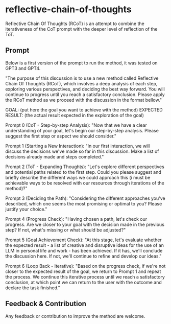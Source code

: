 # reflective-chain-of-thoughts
Reflective Chain Of Thoughts (RCoT) is an attempt to combine the iterativeness of the CoT prompt with the deeper level of reflection of the ToT.

## Prompt
Below is a first version of the prompt to run the method, it was tested on GPT3 and GPT4.

"The purpose of this discussion is to use a new method called Reflective Chain Of Thoughts (RCoT), which involves a deep analysis of each step, exploring various perspectives, and deciding the best way forward. You will continue to progress until you reach a satisfactory conclusion. Please apply the RCoT method as we proceed with the discussion in the format bellow."


GOAL:  (put here the goal you want to achieve with the method)
EXPECTED RESULT:  (the actual result expected in the exploration of the goal)

Prompt 0 (CoT - Step-by-step Analysis):
"Now that we have a clear understanding of your goal, let's begin our step-by-step analysis. Please suggest the first step or aspect we should consider."

Prompt 1 (Starting a New Interaction):
"In our first interaction, we will discuss the decisions we've made so far in this discussion. Make a list of decisions already made and steps completed."

Prompt 2 (ToT - Expanding Thoughts):
"Let's explore different perspectives and potential paths related to the first step. Could you please suggest and briefly describe the different ways we could approach this (i must be achievable ways to be resolved with our resources through iterations of the method)?"

Prompt 3 (Deciding the Path):
"Considering the different approaches you've described, which one seems the most promising or optimal to you? Please justify your choice."

Prompt 4 (Progress Check):
"Having chosen a path, let's check our progress. Are we closer to your goal with the decision made in the previous step? If not, what's missing or what should be adjusted?"

Prompt 5 (Goal Achievement Check):
"At this stage, let's evaluate whether the expected result - a list of creative and disruptive ideas for the use of an LLM in personal life and work - has been achieved. If it has, we'll conclude the discussion here. If not, we'll continue to refine and develop our ideas."

Prompt 6 (Loop Back - Iterative):
"Based on the progress check, if we're not closer to the expected result of the goal, we return to Prompt 1 and repeat the process. We continue this iterative process until we reach a satisfactory conclusion, at which point we can return to the user with the outcome and declare the task finished."

## Feedback & Contribution
Any feedback or contribution to improve the method are welcome.
